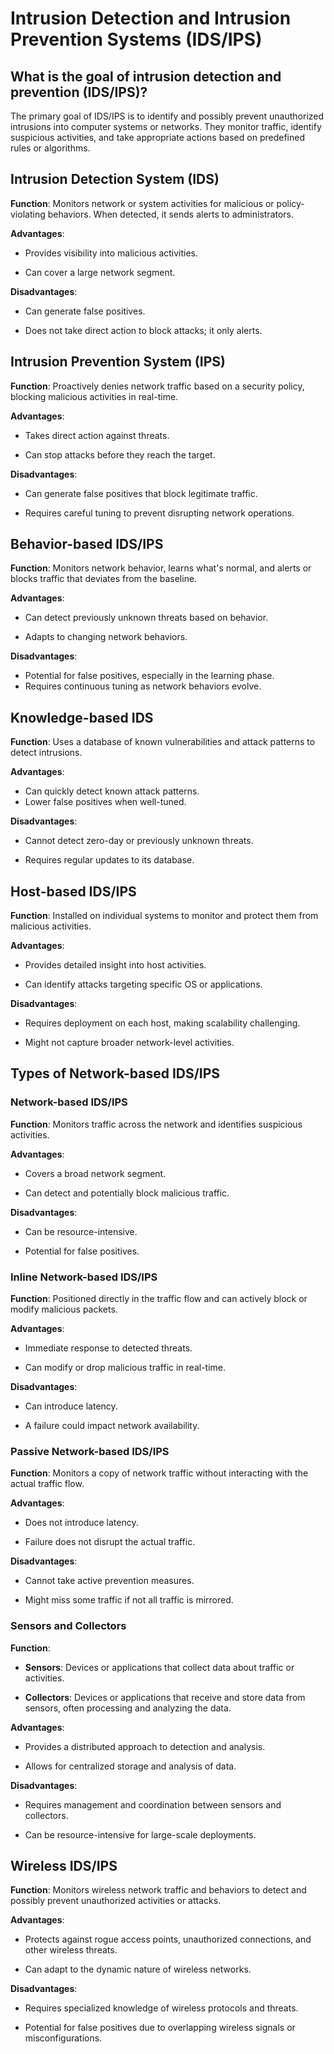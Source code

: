# Intrusion Detection and Intrusion Prevention Systems (IDS/IPS)

## What is the goal of intrusion detection and prevention (IDS/IPS)?

The primary goal of IDS/IPS is to identify and possibly prevent unauthorized intrusions into computer systems or networks. They monitor traffic, identify suspicious activities, and take appropriate actions based on predefined rules or algorithms.

## Intrusion Detection System (IDS)

**Function**: Monitors network or system activities for malicious or policy-violating behaviors. When detected, it sends alerts to administrators.

**Advantages**:
- Provides visibility into malicious activities.

- Can cover a large network segment.

**Disadvantages**:
- Can generate false positives.

- Does not take direct action to block attacks; it only alerts.

## Intrusion Prevention System (IPS)
**Function**: Proactively denies network traffic based on a security policy, blocking malicious activities in real-time.

**Advantages**:

- Takes direct action against threats.

- Can stop attacks before they reach the target.

**Disadvantages**:

- Can generate false positives that block legitimate traffic.

- Requires careful tuning to prevent disrupting network operations.

## Behavior-based IDS/IPS

**Function**: Monitors network behavior, learns what's normal, and alerts or blocks traffic that deviates from the baseline.

**Advantages**:

- Can detect previously unknown threats based on behavior.

- Adapts to changing network behaviors.

**Disadvantages**:
- Potential for false positives, especially in the learning phase.
- Requires continuous tuning as network behaviors evolve.

## Knowledge-based IDS

**Function**: Uses a database of known vulnerabilities and attack patterns to detect intrusions.

**Advantages**:
- Can quickly detect known attack patterns.
- Lower false positives when well-tuned.

**Disadvantages**:

- Cannot detect zero-day or previously unknown threats.

- Requires regular updates to its database.

## Host-based IDS/IPS

**Function**: Installed on individual systems to monitor and protect them from malicious activities.

**Advantages**:

- Provides detailed insight into host activities.

- Can identify attacks targeting specific OS or applications.

**Disadvantages**:

- Requires deployment on each host, making scalability challenging.

- Might not capture broader network-level activities.

## Types of Network-based IDS/IPS

### Network-based IDS/IPS

**Function**: Monitors traffic across the network and identifies suspicious activities.

**Advantages**:

- Covers a broad network segment.

- Can detect and potentially block malicious traffic.

**Disadvantages**:

- Can be resource-intensive.

- Potential for false positives.

### Inline Network-based IDS/IPS

**Function**: Positioned directly in the traffic flow and can actively block or modify malicious packets.

**Advantages**:

- Immediate response to detected threats.

- Can modify or drop malicious traffic in real-time.

**Disadvantages**:

- Can introduce latency.

- A failure could impact network availability.

### Passive Network-based IDS/IPS

**Function**: Monitors a copy of network traffic without interacting with the actual traffic flow.

**Advantages**:
- Does not introduce latency.

- Failure does not disrupt the actual traffic.

**Disadvantages**:

- Cannot take active prevention measures.

- Might miss some traffic if not all traffic is mirrored.

### Sensors and Collectors
**Function**:
- **Sensors**: Devices or applications that collect data about traffic or activities.

- **Collectors**: Devices or applications that receive and store data from sensors, often processing and analyzing the data.

**Advantages**:
- Provides a distributed approach to detection and analysis.

- Allows for centralized storage and analysis of data.

**Disadvantages**:
- Requires management and coordination between sensors and collectors.

- Can be resource-intensive for large-scale deployments.

## Wireless IDS/IPS
**Function**: Monitors wireless network traffic and behaviors to detect and possibly prevent unauthorized activities or attacks.

**Advantages**:
- Protects against rogue access points, unauthorized connections, and other wireless threats.

- Can adapt to the dynamic nature of wireless networks.

**Disadvantages**:
- Requires specialized knowledge of wireless protocols and threats.

- Potential for false positives due to overlapping wireless signals or misconfigurations.